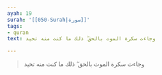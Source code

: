```yaml
---
ayah: 19
surah: '[[050-Surah|سورة]]'
tags:
- quran
text: وجاءت سكرة الموت بالحق ۖ ذلك ما كنت منه تحيد

---
```

> وجاءت سكرة الموت بالحق ۖ ذلك ما كنت منه تحيد
